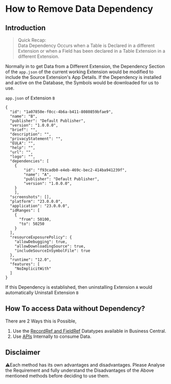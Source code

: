 # How to Remove Data Dependency
## Introduction
> Quick Recap:\
> Data Dependency Occurs when a Table is Declared in a different Extension or when a Field has been declared in a Table Extension in a different Extension.

Normally in to get Data from a Different Extension, the Dependency Section of the `app.json` of the current working Extension would be modified to include the Source Extension's App Details. If the Dependency is installed and active on the Database, the Symbols would be downloaded for us to use.

`app.json` of Extension `B`
```
{
  "id": "1a07850e-f0cc-4b6a-b411-8080859bfae9",
  "name": "B",
  "publisher": "Default Publisher",
  "version": "1.0.0.0",
  "brief": "",
  "description": "",
  "privacyStatement": "",
  "EULA": "",
  "help": "",
  "url": "",
  "logo": "",
  "dependencies": [
    {
        "id": "f93cadb0-e4eb-469c-bec2-414ba941239f",
        "name": "A",
        "publisher": "Default Publisher",
        "version": "1.0.0.0",
    }
    ],
  "screenshots": [],
  "platform": "23.0.0.0",
  "application": "23.0.0.0",
  "idRanges": [
    {
      "from": 50100,
      "to": 50250
    }
  ],
  "resourceExposurePolicy": {
    "allowDebugging": true,
    "allowDownloadingSource": true,
    "includeSourceInSymbolFile": true
  },
  "runtime": "12.0",
  "features": [
    "NoImplicitWith"
  ]
}
```

If this Dependency is established, then uninstalling Extension `A` would automatically Uninstall Extension `B`

## How To access Data without Dependency?
There are 2 Ways this is Possible, 
1. Use the [RecordRef and FieldRef](./HandleDataDependencyWithRecRef.md) Datatypes available in Business Central.
2. Use [APIs](./HandleDataDependencyWithAPI.md) Internally to consume Data.

## Disclaimer
⚠️Each method has its own advantages and disadvantages. Please Analyse the Requirement and fully understand the Disadvantages of the Above mentioned methods before deciding to use them.